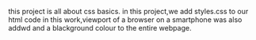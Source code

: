 this project is all about css basics.
in this project,we add styles.css to our html code
in this work,viewport of a browser on a smartphone was also addwd and a blackground colour to the entire webpage. 
